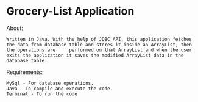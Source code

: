 # Grocery-List Application

About:

    Written in Java. With the help of JDBC API, this application fetches the data from database table and stores it inside an ArrayList, then the operations are     performed on that ArrayList and when the user exits the application it saves the modified ArrayList data in the database table.

Requirements:

    MySql - For database operations.
    Java - To compile and execute the code.
    Terminal - To run the code
